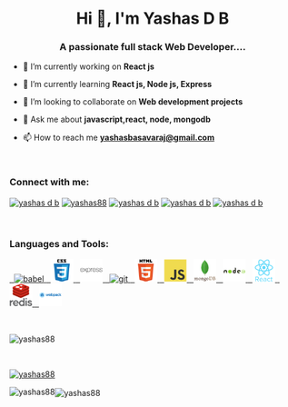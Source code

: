 <h1 align="center">Hi 👋, I'm Yashas D B</h1>
<h3 align="center">A passionate full stack Web Developer....</h3>



- 🔭 I’m currently working on **React js**

- 🌱 I’m currently learning **React js, Node js, Express**

- 👯 I’m looking to collaborate on **Web development projects**

- 💬 Ask me about **javascript,react, node, mongodb**

- 📫 How to reach me **yashasbasavaraj@gmail.com**

<br>
<h3 align="left">Connect with me:</h3>
<p align="left">
  <a href="https://codepen.io/yashas d b" target="blank"><img align="center" src="https://raw.githubusercontent.com/rahuldkjain/github-profile-readme-generator/master/src/images/icons/Social/codepen.svg" alt="yashas d b" height="30" width="40" /></a>
<a href="https://dev.to/yashas88" target="blank"><img align="center" src="https://raw.githubusercontent.com/rahuldkjain/github-profile-readme-generator/master/src/images/icons/Social/devto.svg" alt="yashas88" height="30" width="40" /></a>
<a href="https://linkedin.com/in/yashas d b" target="blank"><img align="center" src="https://raw.githubusercontent.com/rahuldkjain/github-profile-readme-generator/master/src/images/icons/Social/linked-in-alt.svg" alt="yashas d b" height="30" width="40" /></a>
<a href="https://codesandbox.com/yashas d b" target="blank"><img align="center" src="https://raw.githubusercontent.com/rahuldkjain/github-profile-readme-generator/master/src/images/icons/Social/codesandbox.svg" alt="yashas d b" height="30" width="40" /></a>
<a href="https://www.leetcode.com/yashas d b" target="blank"><img align="center" src="https://raw.githubusercontent.com/rahuldkjain/github-profile-readme-generator/master/src/images/icons/Social/leet-code.svg" alt="yashas d b" height="30" width="40" /></a>
</p>
<br>
<h3 align="left">Languages and Tools:</h3>
 <p align="left"> <a href="https://babeljs.io/" target="_blank" rel="noreferrer"> &nbsp
  <img src="https://www.vectorlogo.zone/logos/babeljs/babeljs-icon.svg" alt="babel" width="40" height="40"/> </a> <a href="https://www.w3schools.com/css/" target="_blank" rel="noreferrer"> &nbsp
  <img src="https://raw.githubusercontent.com/devicons/devicon/master/icons/css3/css3-original-wordmark.svg" alt="css3" width="40" height="40"/> </a> <a href="https://expressjs.com" target="_blank" rel="noreferrer">&nbsp
  <img src="https://raw.githubusercontent.com/devicons/devicon/master/icons/express/express-original-wordmark.svg" alt="express" width="40" height="40"/> </a> <a href="https://git-scm.com/" target="_blank" rel="noreferrer">&nbsp
  <img src="https://www.vectorlogo.zone/logos/git-scm/git-scm-icon.svg" alt="git" width="40" height="40"/> </a> <a href="https://www.w3.org/html/" target="_blank" rel="noreferrer"> &nbsp
  <img src="https://raw.githubusercontent.com/devicons/devicon/master/icons/html5/html5-original-wordmark.svg" alt="html5" width="40" height="40"/> </a> <a href="https://developer.mozilla.org/en-US/docs/Web/JavaScript" target="_blank" rel="noreferrer"> &nbsp
  <img src="https://raw.githubusercontent.com/devicons/devicon/master/icons/javascript/javascript-original.svg" alt="javascript" width="40" height="40"/> </a> <a href="https://www.mongodb.com/" target="_blank" rel="noreferrer">&nbsp
  <img src="https://raw.githubusercontent.com/devicons/devicon/master/icons/mongodb/mongodb-original-wordmark.svg" alt="mongodb" width="40" height="40"/> </a> <a href="https://nodejs.org" target="_blank" rel="noreferrer"> &nbsp
  <img src="https://raw.githubusercontent.com/devicons/devicon/master/icons/nodejs/nodejs-original-wordmark.svg" alt="nodejs" width="40" height="40"/> </a> <a href="https://reactjs.org/" target="_blank" rel="noreferrer">&nbsp
  <img src="https://raw.githubusercontent.com/devicons/devicon/master/icons/react/react-original-wordmark.svg" alt="react" width="40" height="40"/> </a> <a href="https://redis.io" target="_blank" rel="noreferrer"> &nbsp
  <img src="https://raw.githubusercontent.com/devicons/devicon/master/icons/redis/redis-original-wordmark.svg" alt="redis" width="40" height="40"/> </a> <a href="https://webpack.js.org" target="_blank" rel="noreferrer"> &nbsp
  <img src="https://raw.githubusercontent.com/devicons/devicon/d00d0969292a6569d45b06d3f350f463a0107b0d/icons/webpack/webpack-original-wordmark.svg" alt="webpack" width="40" height="40"/> </a> </p> <br>

<p><img align="center" src="https://github-readme-streak-stats.herokuapp.com/?user=yashas88&" alt="yashas88" /></p>  <br>

<p align="left"> <a href="https://github.com/ryo-ma/github-profile-trophy"><img src="https://github-profile-trophy.vercel.app/?username=yashas88" alt="yashas88" /></a> </p>

<p><img align="left" src="https://github-readme-stats.vercel.app/api/top-langs?username=yashas88&show_icons=true&locale=en&layout=compact" alt="yashas88" /></p>

<p><img align="center" src="https://github-readme-stats.vercel.app/api?username=yashas88&show_icons=true&locale=en" alt="yashas88" /></p>



